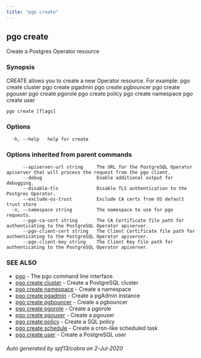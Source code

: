 ```yaml
---
title: "pgo create"
---
```

## pgo create

Create a Postgres Operator resource

### Synopsis

CREATE allows you to create a new Operator resource. For example:
    pgo create cluster
    pgo create pgadmin
    pgo create pgbouncer
    pgo create pgouser
    pgo create pgorole
    pgo create policy
    pgo create namespace
    pgo create user

```
pgo create [flags]
```

### Options

```
  -h, --help   help for create
```

### Options inherited from parent commands

```
      --apiserver-url string     The URL for the PostgreSQL Operator apiserver that will process the request from the pgo client.
      --debug                    Enable additional output for debugging.
      --disable-tls              Disable TLS authentication to the Postgres Operator.
      --exclude-os-trust         Exclude CA certs from OS default trust store
  -n, --namespace string         The namespace to use for pgo requests.
      --pgo-ca-cert string       The CA Certificate file path for authenticating to the PostgreSQL Operator apiserver.
      --pgo-client-cert string   The Client Certificate file path for authenticating to the PostgreSQL Operator apiserver.
      --pgo-client-key string    The Client Key file path for authenticating to the PostgreSQL Operator apiserver.
```

### SEE ALSO

* [pgo](/pgo-client/reference/pgo/)	 - The pgo command line interface.
* [pgo create cluster](/pgo-client/reference/pgo_create_cluster/)	 - Create a PostgreSQL cluster
* [pgo create namespace](/pgo-client/reference/pgo_create_namespace/)	 - Create a namespace
* [pgo create pgadmin](/pgo-client/reference/pgo_create_pgadmin/)	 - Create a pgAdmin instance 
* [pgo create pgbouncer](/pgo-client/reference/pgo_create_pgbouncer/)	 - Create a pgbouncer 
* [pgo create pgorole](/pgo-client/reference/pgo_create_pgorole/)	 - Create a pgorole
* [pgo create pgouser](/pgo-client/reference/pgo_create_pgouser/)	 - Create a pgouser
* [pgo create policy](/pgo-client/reference/pgo_create_policy/)	 - Create a SQL policy
* [pgo create schedule](/pgo-client/reference/pgo_create_schedule/)	 - Create a cron-like scheduled task
* [pgo create user](/pgo-client/reference/pgo_create_user/)	 - Create a PostgreSQL user

###### Auto generated by spf13/cobra on 2-Jul-2020
